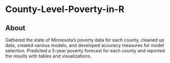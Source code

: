 # County-Level-Poverty-in-R

## About
Gathered the state of Minnesota’s poverty data for each county, cleaned up data, created various models, and developed accuracy measures for model selection. Predicted a 5-year poverty forecast for each county and reported the results with tables and visualizations.
